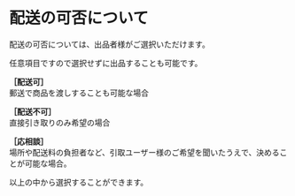 # 配送の可否について

配送の可否については、出品者様がご選択いただけます。

任意項目ですので選択せずに出品することも可能です。

**［配送可］**  
郵送で商品を渡しすることも可能な場合

**［配送不可］**  
直接引き取りのみ希望の場合

**［応相談］**  
場所や配送料の負担者など、引取ユーザー様のご希望を聞いたうえで、決めることが可能な場合。

以上の中から選択することができます。